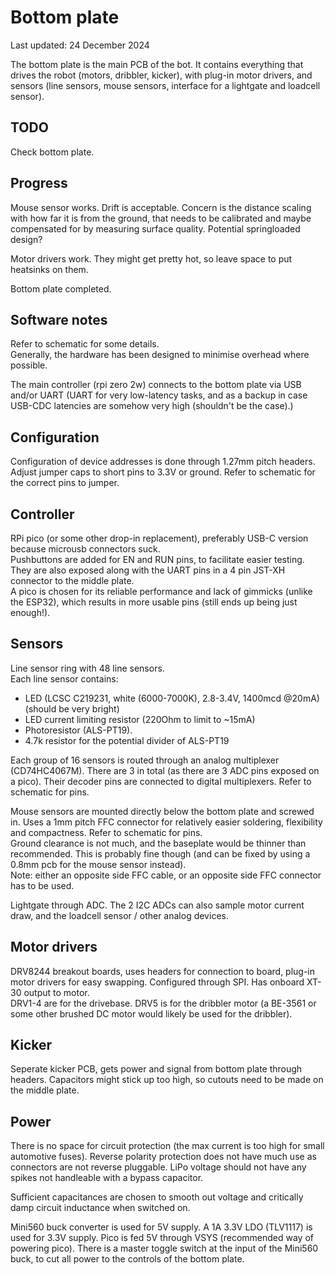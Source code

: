 # Bottom plate

Last updated: 24 December 2024

The bottom plate is the main PCB of the bot. It contains everything that drives the robot (motors, dribbler, kicker), with plug-in motor drivers, and sensors (line sensors, mouse sensors, interface for a lightgate and loadcell sensor).

## TODO

Check bottom plate.

## Progress

Mouse sensor works. Drift is acceptable. Concern is the distance scaling with how far it is from the ground, that needs to be calibrated and maybe compensated for by measuring surface quality. Potential springloaded design?  
  
Motor drivers work. They might get pretty hot, so leave space to put heatsinks on them.  
  
Bottom plate completed.

## Software notes

Refer to schematic for some details.  
Generally, the hardware has been designed to minimise overhead where possible.  
  
The main controller (rpi zero 2w) connects to the bottom plate via USB and/or UART (UART for very low-latency tasks, and as a backup in case USB-CDC latencies are somehow very high (shouldn't be the case).)  

## Configuration

Configuration of device addresses is done through 1.27mm pitch headers. Adjust jumper caps to short pins to 3.3V or ground.
Refer to schematic for the correct pins to jumper.

## Controller

RPi pico (or some other drop-in replacement), preferably USB-C version because microusb connectors suck.  
Pushbuttons are added for EN and RUN pins, to facilitate easier testing. They are also exposed along with the UART pins in a 4 pin JST-XH connector to the middle plate.  
A pico is chosen for its reliable performance and lack of gimmicks (unlike the ESP32), which results in more usable pins (still ends up being just enough!).

## Sensors

Line sensor ring with 48 line sensors.  
Each line sensor contains:
- LED (LCSC C219231, white (6000-7000K), 2.8-3.4V, 1400mcd @20mA) (should be very bright)
- LED current limiting resistor (220Ohm to limit to ~15mA)
- Photoresistor (ALS-PT19).
- 4.7k resistor for the potential divider of ALS-PT19  
  
Each group of 16 sensors is routed through an analog multiplexer (CD74HC4067M). There are 3 in total (as there are 3 ADC pins exposed on a pico). Their decoder pins are connected to digital multiplexers. Refer to schematic for pins.  
  
Mouse sensors are mounted directly below the bottom plate and screwed in. Uses a 1mm pitch FFC connector for relatively easier soldering, flexibility and compactness. Refer to schematic for pins.  
Ground clearance is not much, and the baseplate would be thinner than recommended. This is probably fine though (and can be fixed by using a 0.8mm pcb for the mouse sensor instead).  
Note: either an opposite side FFC cable, or an opposite side FFC connector has to be used.  
  
Lightgate through ADC. The 2 I2C ADCs can also sample motor current draw, and the loadcell sensor / other analog devices.

## Motor drivers

DRV8244 breakout boards, uses headers for connection to board, plug-in motor drivers for easy swapping. Configured through SPI. Has onboard XT-30 output to motor.  
DRV1-4 are for the drivebase. DRV5 is for the dribbler motor (a BE-3561 or some other brushed DC motor would likely be used for the dribbler).

## Kicker

Seperate kicker PCB, gets power and signal from bottom plate through headers. Capacitors might stick up too high, so cutouts need to be made on the middle plate.

## Power

There is no space for circuit protection (the max current is too high for small automotive fuses). Reverse polarity protection does not have much use as connectors are not reverse pluggable. LiPo voltage should not have any spikes not handleable with a bypass capacitor.  
  
Sufficient capacitances are chosen to smooth out voltage and critically damp circuit inductance when switched on.  
  
Mini560 buck converter is used for 5V supply. A 1A 3.3V LDO (TLV1117) is used for 3.3V supply. Pico is fed 5V through VSYS (recommended way of powering pico). There is a master toggle switch at the input of the Mini560 buck, to cut all power to the controls of the bottom plate.

